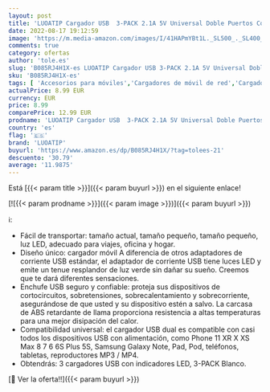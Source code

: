 ```yaml
---
layout: post
title: 'LUOATIP Cargador USB  3-PACK 2.1A 5V Universal Doble Puertos Corriente Enchufe Movil de Pared Adaptador Replacement for iPhone 11 X Xs/Xs Max XR 8 7 6 6S Plus SE 2020 5S  Samsung S9 S8 S7  Android'
date: 2022-08-17 19:12:59
image: 'https://m.media-amazon.com/images/I/41HAPmYBt1L._SL500_._SL400_.jpg'
comments: true
category: ofertas
author: 'tole.es'
slug: 'B085RJ4H1X-es LUOATIP Cargador USB 3-PACK 2.1A 5V Universal Doble...'
sku: 'B085RJ4H1X-es'
tags: [ 'Accesorios para móviles','Cargadores de móvil de red','Cargadores para móviles','Comunicación móvil y accesorios','Electrónica','android','luoatip','🇪🇸', ]
actualPrice: 8.99 EUR
currency: EUR
price: 8.99
comparePrice: 12.99 EUR
prodname: 'LUOATIP Cargador USB  3-PACK 2.1A 5V Universal Doble Puertos Corriente Enchufe Movil de Pared Adaptador Replacement for iPhone 11 X Xs/Xs Max XR 8 7 6 6S Plus SE 2020 5S  Samsung S9 S8 S7  Android'
country: 'es'
flag: '🇪🇸'
brand: 'LUOATIP'
buyurl: 'https://www.amazon.es/dp/B085RJ4H1X/?tag=tolees-21'
descuento: '30.79'
average: '11.9875'
---
```


Está [{{< param title >}}]({{< param buyurl >}}) en el siguiente enlace!

[![{{< param prodname >}}]({{< param image >}})]({{< param buyurl >}})

ℹ️:

- Fácil de transportar: tamaño actual, tamaño pequeño, tamaño pequeño, luz LED, adecuado para viajes, oficina y hogar.
- Diseño único: cargador móvil A diferencia de otros adaptadores de corriente USB estándar, el adaptador de corriente USB tiene luces LED y emite un tenue resplandor de luz verde sin dañar su sueño. Creemos que te dará diferentes sensaciones.
- Enchufe USB seguro y confiable: proteja sus dispositivos de cortocircuitos, sobretensiones, sobrecalentamiento y sobrecorriente, asegurándose de que usted y su dispositivo estén a salvo. La carcasa de ABS retardante de llama proporciona resistencia a altas temperaturas para una mejor disipación del calor.
- Compatibilidad universal: el cargador USB dual es compatible con casi todos los dispositivos USB con alimentación, como Phone 11 XR X XS Max 8 7 6 6S Plus 5S, Samsung Galaxy Note, Pad, Pod, teléfonos, tabletas, reproductores MP3 / MP4.
- Obtendrás: 3 cargadores USB con indicadores LED, 3-PACK Blanco.

[🛒 Ver la oferta!!]({{< param buyurl >}})
